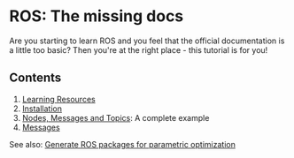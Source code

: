 # ROS: The missing docs

Are you starting to learn ROS and you feel that the official documentation is a little too basic? Then you're at the right place - this tutorial is for you!

## Contents

1. [Learning Resources](docs/resources.md)
2. [Installation](docs/installation.md)
3. [Nodes, Messages and Topics](docs/nodes_messages_topics.md): A complete example
4. [Messages](docs/messages.md)

See also: [Generate ROS packages for parametric optimization][OpEn]

[OpEn]: http://doc.optimization-engine.xyz

